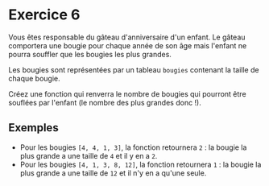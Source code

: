 # Exercice 6

Vous êtes responsable du gâteau d'anniversaire d'un enfant. Le gâteau comportera une bougie pour chaque année de son âge mais l'enfant ne pourra souffler que les bougies les plus grandes.

Les bougies sont représentées par un tableau `bougies` contenant la taille de chaque bougie.

Créez une fonction qui renverra le nombre de bougies qui pourront être souflées par l'enfant (le nombre des plus grandes donc !).

## Exemples

- Pour les bougies `[4, 4, 1, 3]`, la fonction retournera `2` : la bougie la plus grande a une taille de `4` et il y en a `2`.
- Pour les bougies `[4, 1, 3, 8, 12]`, la fonction retournera `1` : la bougie la plus grande a une taille de `12` et il n'y en a qu'une seule.